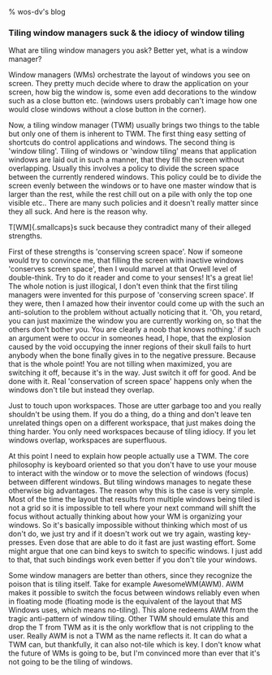 % wos-dv's blog

### Tiling window managers suck & the idiocy of window tiling 

What are tiling window managers you ask? Better yet, what is a window manager?

Window managers (WMs) orchestrate the layout of windows you see on
screen.  They pretty much decide where to draw the application on your screen,
how big the window is, some even add decorations to the window such as a close
button etc. (windows users probably can't image how one would close windows
without a close button in the corner). 

Now, a tiling window manager (TWM) usually brings two things to the table but
only one of them is inherent to TWM. The first thing easy setting of shortcuts
do control applications and windows. The second thing is 'window tiling'.
Tiling of windows or 'window tiling' means that application windows are laid
out in such a manner, that they fill the screen without overlapping.  Usually
this involves a policy to divide the screen space between the currently
rendered windows. This policy could be to divide the screen evenly between the
windows or to have one master window that is larger than the rest, while the
rest chill out on a pile with only the top one visible etc.. There are many
such policies and it doesn't really matter since they all suck. And here is the
reason why.

T[WM]{.smallcaps}s suck because they contradict many of their alleged strengths. 

First of these strengths is 'conserving screen space'. Now if someone would try
to convince me, that filling the screen with inactive windows 'conserves screen
space', then I would marvel at that Orwell level of double-think.  Try to do it
reader and come to your senses! It's a great lie!  The whole notion is just
illogical, I don't even think that the first tiling managers were invented for
this purpose of 'conserving screen space'. If they were, then I amazed how
their inventor could come up with the such an anti-solution to the problem
without actually noticing that it. 'Oh, you retard, you can just maximize the
window you are currently working on, so that the others don\'t bother you. You
are clearly a noob that knows nothing.' if such an argument were to occur in
someones head, I hope, that the explosion caused by the void occupying the
inner regions of their skull fails to hurt anybody when the bone finally gives
in to the negative pressure. Because that is the whole point! You are not
tilling when maximized, you are switching it off, because it's in the way. Just
switch it off for good. And be done with it. Real 'conservation of screen
space' happens only when the windows don't tile but instead they overlap.

Just to touch upon workspaces. Those are utter garbage too and you really
shouldn't be using them. If you do a thing, do a thing and don't leave ten
unrelated things open on a different workspace, that just makes doing the thing
harder. You only need workspaces because of tiling idiocy. If you let windows
overlap, workspaces are superfluous.

At this point I need to explain how people actually use a TWM. The core
philosophy is keyboard oriented so that you don't have to use your mouse to
interact with the window or to move the selection of windows (focus) between
different windows. But tiling windows manages to negate these otherwise big
advantages. The reason why this is the case is very simple. Most of the time
the layout that results from multiple windows being tiled is not a grid so it
is impossible to tell where your next command will shift the focus without
actually thinking about how your WM is organizing your windows. So it's
basically impossible without thinking which most of us don't do, we just try
and if it doesn't work out we try again, wasting key-presses. Even dose that
are able to do it fast are just wasting effort. Some might argue that one can
bind keys to switch to specific windows. I just add to that, that such bindings
work even better if you don't tile your windows.

Some window managers are better than others, since they recognize the poison
that is tiling itself. Take for example AwesomeWM(AWM). AWM makes it possible
to switch the focus between windows reliably even when in floating mode
(floating mode is the equivalent of the layout that MS Windows uses, which
means no-tiling). This alone redeems AWM from the tragic anti-pattern of window
tiling. Other TWM should emulate this and drop the T from TWM as it is the
only workflow that is not crippling to the user. Really AWM is not a TWM as the
name reflects it. It can do what a TWM can, but thankfully, it can also
not-tile which is key. I don't know what the future of WMs is going to be, but
I'm convinced more than ever that it's not going to be the tiling of windows.
